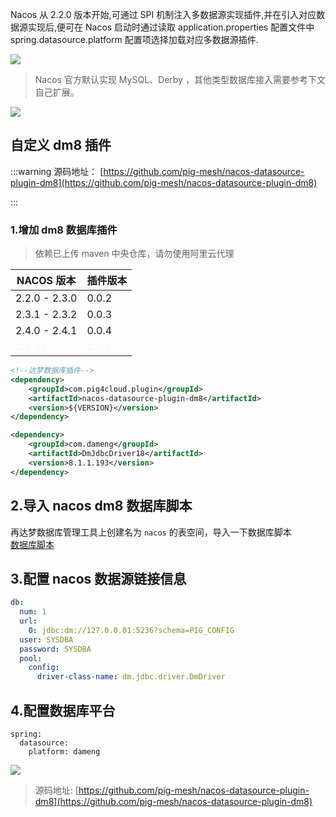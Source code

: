 Nacos 从 2.2.0 版本开始,可通过 SPI 机制注入多数据源实现插件,并在引入对应数据源实现后,便可在 Nacos 启动时通过读取 application.properties 配置文件中 spring.datasource.platform 配置项选择加载对应多数据源插件.



![](https://minio.pigx.vip/oss/202212/1671179590.jpg)



> Nacos 官方默认实现 MySQL、Derby ，其他类型数据库接入需要参考下文自己扩展。
>



![](https://minio.pigx.vip/oss/202212/1671180565.png)



## 自定义 dm8 插件
:::warning
源码地址： [https://github.com/pig-mesh/nacos-datasource-plugin-dm8](https://github.com/pig-mesh/nacos-datasource-plugin-dm8)

:::

### 1.增加 dm8 数据库插件


> 依赖已上传 maven 中央仓库，请勿使用阿里云代理
>

| NACOS 版本 | 插件版本 |
| --- | --- |
| 2.2.0 - 2.3.0 | 0.0.2 |
| 2.3.1 - 2.3.2 | 0.0.3 |
| 2.4.0 - 2.4.1 | 0.0.4 |
| <font style="color:rgb(240, 246, 252);">2.5.0+</font> | <font style="color:rgb(240, 246, 252);">0.0.5</font> |




```xml
<!--达梦数据库插件-->
<dependency>
    <groupId>com.pig4cloud.plugin</groupId>
    <artifactId>nacos-datasource-plugin-dm8</artifactId>
    <version>${VERSION}</version>
</dependency>

<dependency>
    <groupId>com.dameng</groupId>
    <artifactId>DmJdbcDriver18</artifactId>
    <version>8.1.1.193</version>
</dependency>
```



## 2.导入 nacos dm8 数据库脚本


再达梦数据库管理工具上创建名为 `nacos` 的表空间，导入一下数据库脚本  
[数据库脚本](./sql/nacos.sql)



## 3.配置 nacos 数据源链接信息


```yaml
db:
  num: 1
  url:
    0: jdbc:dm://127.0.0.01:5236?schema=PIG_CONFIG
  user: SYSDBA
  password: SYSDBA
  pool:
    config:
      driver-class-name: dm.jdbc.driver.DmDriver
```



## 4.配置数据库平台


```plain
spring:
  datasource:
    platform: dameng
```



![](https://minio.pigx.vip/oss/202212/1671184577.png)



> 源码地址: [https://github.com/pig-mesh/nacos-datasource-plugin-dm8](https://github.com/pig-mesh/nacos-datasource-plugin-dm8)
>

